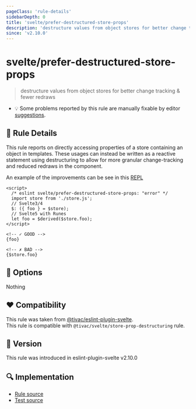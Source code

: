 ```yaml
---
pageClass: 'rule-details'
sidebarDepth: 0
title: 'svelte/prefer-destructured-store-props'
description: 'destructure values from object stores for better change tracking & fewer redraws'
since: 'v2.10.0'
---
```


# svelte/prefer-destructured-store-props

> destructure values from object stores for better change tracking & fewer redraws

- :bulb: Some problems reported by this rule are manually fixable by editor [suggestions](https://eslint.org/docs/developer-guide/working-with-rules#providing-suggestions).

## :book: Rule Details

This rule reports on directly accessing properties of a store containing an object in templates. These usages can instead be written as a reactive statement using destructuring to allow for more granular change-tracking and reduced redraws in the component.

An example of the improvements can be see in this [REPL](https://svelte.dev/repl/7de86fea94ff40c48abb82da534dfb89)

<!--eslint-skip-->

```svelte
<script>
  /* eslint svelte/prefer-destructured-store-props: "error" */
  import store from './store.js';
  // Svelte3/4
  $: ({ foo } = $store);
  // Svelte5 with Runes
  let foo = $derived($store.foo);
</script>

<!-- ✓ GOOD -->
{foo}

<!-- ✗ BAD -->
{$store.foo}
```

## :wrench: Options

Nothing

## :heart: Compatibility

This rule was taken from [@tivac/eslint-plugin-svelte].  
This rule is compatible with `@tivac/svelte/store-prop-destructuring` rule.

[@tivac/eslint-plugin-svelte]: https://github.com/tivac/eslint-plugin-svelte/

## :rocket: Version

This rule was introduced in eslint-plugin-svelte v2.10.0

## :mag: Implementation

- [Rule source](https://github.com/sveltejs/eslint-plugin-svelte/blob/main/packages/eslint-plugin-svelte/src/rules/prefer-destructured-store-props.ts)
- [Test source](https://github.com/sveltejs/eslint-plugin-svelte/blob/main/packages/eslint-plugin-svelte/tests/src/rules/prefer-destructured-store-props.ts)
